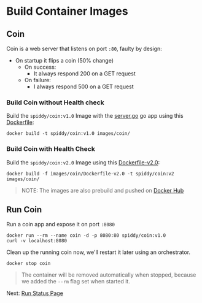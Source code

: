 # Build Container Images

## Coin

Coin is a web server that listens on port `:80`, faulty by design:

* On startup it flips a coin (50% change)
  * On success:
    * It always respond 200 on a GET request
  * On failure:
    * I always respond 500 on a GET request

### Build Coin without Health check

Build the `spiddy/coin:v1.0` Image with the [server.go](../images/coin/server.go) go app using this [Dockerfile](../images/coin/Dockerfile):

```shell
docker build -t spiddy/coin:v1.0 images/coin/
```

### Build Coin with Health Check

Build the `spiddy/coin:v2.0` Image using this [Dockerfile-v2.0](../images/coin/Dockerfile-v2.0):

```shell
docker build -f images/coin/Dockerfile-v2.0 -t spiddy/coin:v2 images/coin/
```

> NOTE: The images are also prebuild and pushed on [Docker Hub](https://hub.docker.com/r/spiddy/coin/tags/)

## Run Coin

Run a coin app and expose it on port `:8080`

```shell
docker run --rm --name coin -d -p 8080:80 spiddy/coin:v1.0
curl -v localhost:8080
```

Clean up the running coin now, we'll restart it later using an orchestrator.

```shell
docker stop coin
```

> The container will be removed automatically when stopped, because we added the `--rm` flag set when started it.

Next: [Run Status Page](./03-run-status-page.md)
